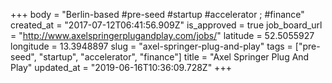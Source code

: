+++
body = "Berlin-based #pre-seed #startup #accelerator ; #finance"
created_at = "2017-07-12T06:41:56.909Z"
is_approved = true
job_board_url = "http://www.axelspringerplugandplay.com/jobs/"
latitude = 52.5055927
longitude = 13.3948897
slug = "axel-springer-plug-and-play"
tags = ["pre-seed", "startup", "accelerator", "finance"]
title = "Axel Springer Plug And Play"
updated_at = "2019-06-16T10:36:09.728Z"
+++
